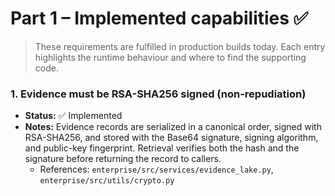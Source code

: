 # Part 1 – Implemented capabilities ✅

> These requirements are fulfilled in production builds today. Each entry highlights the runtime behaviour and where to find the supporting code.

### 1. Evidence must be RSA-SHA256 signed (non-repudiation)
- **Status:** ✅ Implemented
- **Notes:** Evidence records are serialized in a canonical order, signed with RSA-SHA256, and stored with the Base64 signature, signing algorithm, and public-key fingerprint. Retrieval verifies both the hash and the signature before returning the record to callers.
  - References: `enterprise/src/services/evidence_lake.py`, `enterprise/src/utils/crypto.py`
